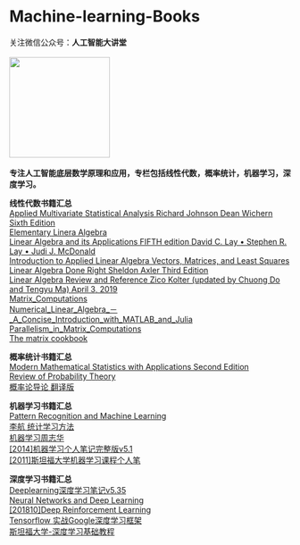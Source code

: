 # Machine-learning-Books
关注微信公众号：**人工智能大讲堂**<br />  
<img width="180" src="https://mmbiz.qpic.cn/mmbiz_jpg/gWS53OdTR9QUHibcnbqRrHCkPsrcpsFWN5uic1ibz15Q7OCpyHFkibpkichVf9BulRibALcseNcvQ0aPAImRwApTEmIA/0?wx_fmt=jpeg"><br />  
**专注人工智能底层数学原理和应用，专栏包括线性代数，概率统计，机器学习，深度学习。**<br /> 


**线性代数书籍汇总**<br />
[Applied Multivariate Statistical Analysis Richard Johnson Dean Wichern Sixth Edition](https://mp.weixin.qq.com/s?__biz=Mzg5MzY2MjMxMg==&mid=2247505665&idx=1&sn=da075573b0e2fc5f8a9d2fda2b542426&chksm=c029f206f75e7b105f7728e62a79d83cbf9b5fd63009341f76a9f1c6d796cd7be0d3f6733d64#rd)<br /> 
[Elementary Linera Algebra](https://mp.weixin.qq.com/s?__biz=Mzg5MzY2MjMxMg==&mid=2247505665&idx=1&sn=da075573b0e2fc5f8a9d2fda2b542426&chksm=c029f206f75e7b105f7728e62a79d83cbf9b5fd63009341f76a9f1c6d796cd7be0d3f6733d64#rd)<br /> 
[Linear Algebra and its Applications FIFTH edition David C. Lay • Stephen R. Lay • Judi J. McDonald](https://mp.weixin.qq.com/s?__biz=Mzg5MzY2MjMxMg==&mid=2247505665&idx=1&sn=da075573b0e2fc5f8a9d2fda2b542426&chksm=c029f206f75e7b105f7728e62a79d83cbf9b5fd63009341f76a9f1c6d796cd7be0d3f6733d64#rd)<br /> 
[Introduction to Applied Linear Algebra Vectors, Matrices, and Least Squares](https://mp.weixin.qq.com/s?__biz=Mzg5MzY2MjMxMg==&mid=2247505665&idx=1&sn=da075573b0e2fc5f8a9d2fda2b542426&chksm=c029f206f75e7b105f7728e62a79d83cbf9b5fd63009341f76a9f1c6d796cd7be0d3f6733d64#rd)<br /> 
[Linear Algebra Done Right Sheldon Axler Third Edition](https://mp.weixin.qq.com/s?__biz=Mzg5MzY2MjMxMg==&mid=2247505665&idx=1&sn=da075573b0e2fc5f8a9d2fda2b542426&chksm=c029f206f75e7b105f7728e62a79d83cbf9b5fd63009341f76a9f1c6d796cd7be0d3f6733d64#rd)<br />
[Linear Algebra Review and Reference Zico Kolter (updated by Chuong Do and Tengyu Ma) April 3, 2019](https://mp.weixin.qq.com/s?__biz=Mzg5MzY2MjMxMg==&mid=2247505665&idx=1&sn=da075573b0e2fc5f8a9d2fda2b542426&chksm=c029f206f75e7b105f7728e62a79d83cbf9b5fd63009341f76a9f1c6d796cd7be0d3f6733d64#rd)<br /> 
[Matrix_Computations](https://mp.weixin.qq.com/s?__biz=Mzg5MzY2MjMxMg==&mid=2247505665&idx=1&sn=da075573b0e2fc5f8a9d2fda2b542426&chksm=c029f206f75e7b105f7728e62a79d83cbf9b5fd63009341f76a9f1c6d796cd7be0d3f6733d64#rd)<br /> 
[Numerical_Linear_Algebra_－_A_Concise_Introduction_with_MATLAB_and_Julia](https://mp.weixin.qq.com/s?__biz=Mzg5MzY2MjMxMg==&mid=2247505665&idx=1&sn=da075573b0e2fc5f8a9d2fda2b542426&chksm=c029f206f75e7b105f7728e62a79d83cbf9b5fd63009341f76a9f1c6d796cd7be0d3f6733d64#rd)<br /> 
[Parallelism_in_Matrix_Computations](https://mp.weixin.qq.com/s?__biz=Mzg5MzY2MjMxMg==&mid=2247505665&idx=1&sn=da075573b0e2fc5f8a9d2fda2b542426&chksm=c029f206f75e7b105f7728e62a79d83cbf9b5fd63009341f76a9f1c6d796cd7be0d3f6733d64#rd)<br /> 
[The matrix cookbook](https://mp.weixin.qq.com/s?__biz=Mzg5MzY2MjMxMg==&mid=2247505665&idx=1&sn=da075573b0e2fc5f8a9d2fda2b542426&chksm=c029f206f75e7b105f7728e62a79d83cbf9b5fd63009341f76a9f1c6d796cd7be0d3f6733d64#rd)<br /> 


**概率统计书籍汇总**<br /> 
[Modern Mathematical Statistics with Applications Second Edition](https://mp.weixin.qq.com/s?__biz=Mzg5MzY2MjMxMg==&mid=2247505665&idx=1&sn=da075573b0e2fc5f8a9d2fda2b542426&chksm=c029f206f75e7b105f7728e62a79d83cbf9b5fd63009341f76a9f1c6d796cd7be0d3f6733d64#rd)<br /> 
[Review of Probability Theory](https://mp.weixin.qq.com/s?__biz=Mzg5MzY2MjMxMg==&mid=2247505665&idx=1&sn=da075573b0e2fc5f8a9d2fda2b542426&chksm=c029f206f75e7b105f7728e62a79d83cbf9b5fd63009341f76a9f1c6d796cd7be0d3f6733d64#rd)<br /> 
[概率论导论  翻译版](https://mp.weixin.qq.com/s?__biz=Mzg5MzY2MjMxMg==&mid=2247505665&idx=1&sn=da075573b0e2fc5f8a9d2fda2b542426&chksm=c029f206f75e7b105f7728e62a79d83cbf9b5fd63009341f76a9f1c6d796cd7be0d3f6733d64#rd)<br /> 




**机器学习书籍汇总**<br /> 
[Pattern Recognition and Machine Learning](https://mp.weixin.qq.com/s?__biz=Mzg5MzY2MjMxMg==&mid=2247505665&idx=1&sn=da075573b0e2fc5f8a9d2fda2b542426&chksm=c029f206f75e7b105f7728e62a79d83cbf9b5fd63009341f76a9f1c6d796cd7be0d3f6733d64#rd)<br /> 
[李航 统计学习方法](https://mp.weixin.qq.com/s?__biz=Mzg5MzY2MjMxMg==&mid=2247505665&idx=1&sn=da075573b0e2fc5f8a9d2fda2b542426&chksm=c029f206f75e7b105f7728e62a79d83cbf9b5fd63009341f76a9f1c6d796cd7be0d3f6733d64#rd)<br /> 
[机器学习周志华](https://mp.weixin.qq.com/s?__biz=Mzg5MzY2MjMxMg==&mid=2247505665&idx=1&sn=da075573b0e2fc5f8a9d2fda2b542426&chksm=c029f206f75e7b105f7728e62a79d83cbf9b5fd63009341f76a9f1c6d796cd7be0d3f6733d64#rd)<br /> 
[[2014]机器学习个人笔记完整版v5.1](https://mp.weixin.qq.com/s?__biz=Mzg5MzY2MjMxMg==&mid=2247505665&idx=1&sn=da075573b0e2fc5f8a9d2fda2b542426&chksm=c029f206f75e7b105f7728e62a79d83cbf9b5fd63009341f76a9f1c6d796cd7be0d3f6733d64#rd)<br />
[[2011]斯坦福大学机器学习课程个人笔](https://mp.weixin.qq.com/s?__biz=Mzg5MzY2MjMxMg==&mid=2247505665&idx=1&sn=da075573b0e2fc5f8a9d2fda2b542426&chksm=c029f206f75e7b105f7728e62a79d83cbf9b5fd63009341f76a9f1c6d796cd7be0d3f6733d64#rd)<br />




**深度学习书籍汇总**<br /> 
[Deeplearning深度学习笔记v5.35](https://mp.weixin.qq.com/s?__biz=Mzg5MzY2MjMxMg==&mid=2247505665&idx=1&sn=da075573b0e2fc5f8a9d2fda2b542426&chksm=c029f206f75e7b105f7728e62a79d83cbf9b5fd63009341f76a9f1c6d796cd7be0d3f6733d64#rd)<br />
[Neural Networks and Deep Learning](https://mp.weixin.qq.com/s?__biz=Mzg5MzY2MjMxMg==&mid=2247505665&idx=1&sn=da075573b0e2fc5f8a9d2fda2b542426&chksm=c029f206f75e7b105f7728e62a79d83cbf9b5fd63009341f76a9f1c6d796cd7be0d3f6733d64#rd)<br /> 
[[201810]Deep Reinforcement Learning](https://mp.weixin.qq.com/s?__biz=Mzg5MzY2MjMxMg==&mid=2247505665&idx=1&sn=da075573b0e2fc5f8a9d2fda2b542426&chksm=c029f206f75e7b105f7728e62a79d83cbf9b5fd63009341f76a9f1c6d796cd7be0d3f6733d64#rd)<br /> 
[Tensorflow 实战Google深度学习框架](https://mp.weixin.qq.com/s?__biz=Mzg5MzY2MjMxMg==&mid=2247505665&idx=1&sn=da075573b0e2fc5f8a9d2fda2b542426&chksm=c029f206f75e7b105f7728e62a79d83cbf9b5fd63009341f76a9f1c6d796cd7be0d3f6733d64#rd)<br /> 
[斯坦福大学-深度学习基础教程](https://mp.weixin.qq.com/s?__biz=Mzg5MzY2MjMxMg==&mid=2247505665&idx=1&sn=da075573b0e2fc5f8a9d2fda2b542426&chksm=c029f206f75e7b105f7728e62a79d83cbf9b5fd63009341f76a9f1c6d796cd7be0d3f6733d64#rd)<br /> 



